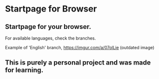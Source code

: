 # Startpage for Browser
## Startpage for your browser. <br/>

For available languages, check the branches. <br/>

Example of 'English' branch, https://imgur.com/a/07olLie (outdated image) <br/>

## This is purely a personal project and was made for learning.

